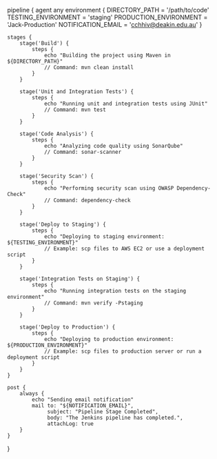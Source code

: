 pipeline {
    agent any
    environment {
        DIRECTORY_PATH = '/path/to/code'
        TESTING_ENVIRONMENT = 'staging'
        PRODUCTION_ENVIRONMENT = 'Jack-Production' 
        NOTIFICATION_EMAIL = 'cchhiv@deakin.edu.au'
    }

    stages {
        stage('Build') {
            steps {
                echo "Building the project using Maven in ${DIRECTORY_PATH}"
                // Command: mvn clean install
            }
        }

        stage('Unit and Integration Tests') {
            steps {
                echo "Running unit and integration tests using JUnit"
                // Command: mvn test
            }
        }

        stage('Code Analysis') {
            steps {
                echo "Analyzing code quality using SonarQube"
                // Command: sonar-scanner
            }
        }

        stage('Security Scan') {
            steps {
                echo "Performing security scan using OWASP Dependency-Check"
                // Command: dependency-check
            }
        }

        stage('Deploy to Staging') {
            steps {
                echo "Deploying to staging environment: ${TESTING_ENVIRONMENT}"
                // Example: scp files to AWS EC2 or use a deployment script
            }
        }

        stage('Integration Tests on Staging') {
            steps {
                echo "Running integration tests on the staging environment"
                // Command: mvn verify -Pstaging
            }
        }

        stage('Deploy to Production') {
            steps {
                echo "Deploying to production environment: ${PRODUCTION_ENVIRONMENT}"
                // Example: scp files to production server or run a deployment script
            }
        }
    }

    post {
        always {
            echo "Sending email notification"
            mail to: "${NOTIFICATION_EMAIL}",
                 subject: "Pipeline Stage Completed",
                 body: "The Jenkins pipeline has completed.",
                 attachLog: true
        }
    }
}

